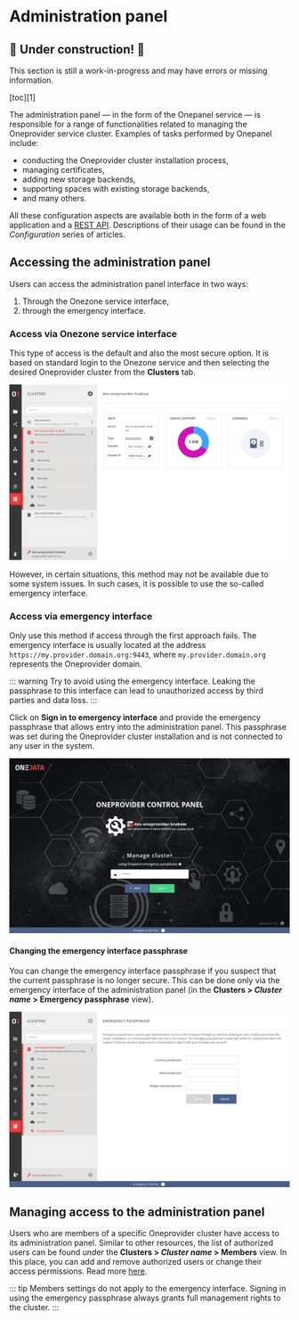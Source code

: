 # Administration panel

## 🚧 Under construction! 🚧

This section is still a work-in-progress and may have errors or missing information.  

[toc][1]

The administration panel — in the form of the Onepanel service — is responsible
for a range of functionalities related to managing the Oneprovider service
cluster. Examples of tasks performed by Onepanel include:

* conducting the Oneprovider cluster installation process,
* managing certificates,
* adding new storage backends,
* supporting spaces with existing storage backends,
* and many others.

All these configuration aspects are available both in the form of a web
application and a [REST API][]. Descriptions of their
usage can be found in the *Configuration* series of articles.

## Accessing the administration panel

Users can access the administration panel interface in two ways:

1. Through the Onezone service interface,
2. through the emergency interface.

### Access via Onezone service interface

This type of access is the default and also the most secure option. It is based
on standard login to the Onezone service and then selecting the desired
Oneprovider cluster from the **Clusters** tab.

![screen-onepanel-hosted][]

However, in certain situations, this method may not be available due to some
system issues. In such cases, it is possible to use the so-called emergency
interface.

### Access via emergency interface

Only use this method if access through the first approach fails. The emergency
interface is usually located at the address
`https://my.provider.domain.org:9443`, where `my.provider.domain.org` represents
the Oneprovider domain.

::: warning
Try to avoid using the emergency interface. Leaking the passphrase
to this interface can lead to unauthorized access by third parties and data
loss.
:::

Click on **Sign in to emergency interface** and provide the emergency passphrase
that allows entry into the administration panel. This passphrase was set during
the Oneprovider cluster installation and is not connected to any user in the
system.

![screen-onepanel-emergency-login][]

#### Changing the emergency interface passphrase

You can change the emergency interface passphrase if you suspect that the
current passphrase is no longer secure. This can be done only via the emergency
interface of the administration panel (in the **Clusters > *Cluster name* >
Emergency passphrase** view).

![screen-change-emergency-passphrase][]

## Managing access to the administration panel

Users who are members of a specific Oneprovider cluster have access to its
administration panel. Similar to other resources, the list of authorized users
can be found under the **Clusters > *Cluster name* > Members** view. In this
place, you can add and remove authorized users or change their access
permissions. Read more
[here][cluster-members].

::: tip
Members settings do not apply to the emergency interface. Signing in
using the emergency passphrase always grants full management rights to the
cluster.
:::

[REST API]: ./configuration/rest-api.md

[cluster-members]: ./configuration/cluster-members.md

[screen-onepanel-hosted]: ../../../images/admin-guide/oneprovider/administration-panel/onepanel-hosted.png

[screen-onepanel-emergency-login]: ../../../images/admin-guide/oneprovider/administration-panel/onepanel-emergency-login.png

[screen-change-emergency-passphrase]: ../../../images/admin-guide/oneprovider/administration-panel/change-emergency-passphrase.png

